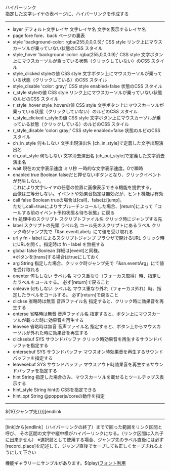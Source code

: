 ハイパーリンク  
指定した文字レイヤの表ページに、ハイパーリンクを作成する

***
- layer		デフォルト文字レイヤ	文字レイヤ名	文字を表示するレイヤ名
- page		fore	fore、back	ページの裏表
- style		'background-color: rgba(255,0,0,0.5);'	CSS style	リンク上にマウスカーソルが乗っていない状態のCSS スタイル
- style_hover		'background-color: rgba(255,0,0,0.9);'	CSS style	文字ボタン上にマウスカーソルが乗っている状態（クリックしていない）のCSS スタイル
- style_clicked		styleの値	CSS style	文字ボタン上にマウスカーソルが乗っている状態（クリックしている）のCSS スタイル
- style_disable		'color: gray;'	CSS style	enabled=false 状態のCSS スタイル
- r_style		styleの値	CSS style	リンク上にマウスカーソルが乗っていない状態のルビのCSS スタイル
- r_style_hover		style_hoverの値	CSS style	文字ボタン上にマウスカーソルが乗っている状態（クリックしていない）のルビのCSS スタイル
- r_style_clicked		r_styleの値	CSS style	文字ボタン上にマウスカーソルが乗っている状態（クリックしている）のルビのCSS スタイル
- r_style_disable		'color: gray;'	CSS style	enabled=false 状態のルビのCSS スタイル
- ch_in_style		何もしない	文字出現演出名	[ch_in_style]で定義した文字出現演出名
- ch_out_style		何もしない	文字消去演出名	[ch_out_style]で定義した文字消去演出名
- wait		現在の文字表示速度	ミリ秒	一時的な文字表示速度。0で瞬時
- enabled		true	Boolean	falseだと押せないボタンとなり、クリックイベントが発生しない。<br/>これにより文字レイヤの任意の位置に画像表示できる機能を提供する。<br/>画像は三等分しない。イベントや効果音指定は無効だが、ヒント機能は有効
- call		false	Boolean	trueの場合は[call]、falseは[jump]。<br/>ただしcall=trueによりサブルーチンコールした場合、[return]によって「コールする前のイベント予約状態＆待ち状態」に戻る
- fn		処理中のスクリプト	スクリプトファイル名	クリック時にジャンプする先
- label		スクリプトの先頭	ラベル名	コール先のスクリプトにあるラベル	クリック時ジャンプ先で「&sn.eventLabel」にて値を受け取れる
- url	y	fn・label によるスクリプトジャンプ	ブラウザで開けるURL	クリック時にURLを開く。指定時は fn・label を無視する
- global		false	Boolean	詳細は[event]と同様。<br/>※ボタンを[trans]する場合はtrueにしておく
- arg			String	指定した場合、クリック時ジャンプ先で「&sn.eventArg」にて値を受け取れる
- onenter		何もしない	ラベル名	マウス重なり（フォーカス取得）時、指定したラベルをコールする。 必ず[return]で戻ること
- onleave		何もしない	ラベル名	マウス重なり外れ（フォーカス外れ）時、指定したラベルをコールする。 必ず[return]で戻ること
- clickse		省略時は無音	音声ファイル名	指定すると、クリック時に効果音を再生する
- enterse		省略時は無音	音声ファイル名	指定すると、ボタン上にマウスカーソルが載った時に効果音を再生する
- leavese		省略時は無音	音声ファイル名	指定すると、ボタン上からマウスカーソルが外れた時に効果音を再生する
- clicksebuf		SYS	サウンドバッファ	クリック時効果音を再生するサウンドバッファを指定する
- entersebuf		SYS	サウンドバッファ	マウスオン時効果音を再生するサウンドバッファを指定する
- leavesebuf		SYS	サウンドバッファ	マウスアウト時効果音を再生するサウンドバッファを指定する
- hint			String	指定した場合のみ、マウスカーソルを載せるとツールチップス表示する
- hint_style			String	hintの CSSを指定できる
- hint_opt			String	@popperjs/coreの動作を指定

***
${1{{ジャンプ先}}}][endlink

***
[link]から[endlink]（ハイパーリンクの終了）までで囲った範囲をリンク区間と呼び、
その区間の文字や縦中横がハイパーリンクになる。（リンク区間は入れ子に出来ません）
※選択肢として使用する場合、ジャンプ先のラベル直後には必ず[record_place]を記述して、ジャンプ直後でセーブしても正しくセーブされるようにして下さい

機能ギャラリーにサンプルがあります。$(play)[フォント利用](https://famibee.github.io/SKYNovel_gallery/?cur=ch_button)
